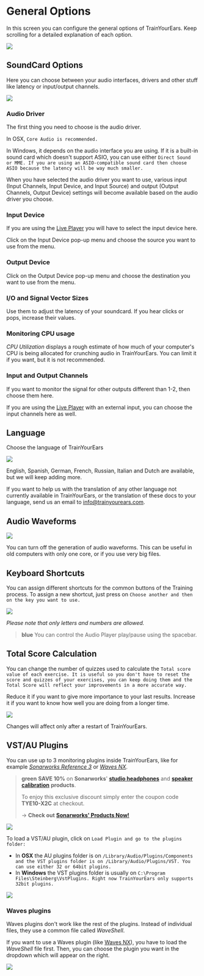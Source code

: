 # General Options

In this screen you can configure the general options of TrainYourEars. Keep scrolling for a detailed explanation of each option.

![](../.gitbook/assets/general-options.png)

## SoundCard Options

Here you can choose between your audio interfaces, drivers and other stuff like latency or input/output channels.

![](../.gitbook/assets/soundcard-options-2.png)

### Audio Driver

The first thing you need to choose is the audio driver.

In OSX, `Core Audio is recommended.`

In Windows, it depends on the audio interface you are using. If it is a built-in sound card which doesn't support ASIO, you can use either `Direct Sound or MME. If you are using an ASIO-compatible sound card then choose ASIO because the latency will be way much smaller.`

When you have selected the audio driver you want to use, various input \(Input Channels, Input Device, and Input Source\) and output \(Output Channels, Output Device\) settings will become available based on the audio driver you choose.

### Input Device

If you are using the [Live Player](../player/live.md) you will have to select the input device here.

Click on the Input Device pop-up menu and choose the source you want to use from the menu.

### Output Device

Click on the Output Device pop-up menu and choose the destination you want to use from the menu.

### I/O and Signal Vector Sizes

Use them to adjust the latency of your soundcard. If you hear clicks or pops, increase their values.

### Monitoring CPU usage

_CPU Utilization_ displays a rough estimate of how much of your computer's CPU is being allocated for crunching audio in TrainYourEars. You can limit it if you want, but it is not recommended.

### Input and Output Channels

If you want to monitor the signal for other outputs different than 1-2, then choose them here.

If you are using the [Live Player](../player/live.md) with an external input, you can choose the input channels here as well.

## Language

Choose the language of TrainYourEars

![](../.gitbook/assets/language.png)

English, Spanish, German, French, Russian, Italian and Dutch are available, but we will keep adding more.

If you want to help us with the translation of any other language not currently available in TrainYourEars, or the translation of these docs to your language, send us an email to info@trainyourears.com.

## Audio Waveforms

![](../.gitbook/assets/audio-waveform.png)

You can turn off the generation of audio waveforms. This can be useful in old computers with only one core, or if you use very big files.

## Keyboard Shortcuts

You can assign different shortcuts for the common buttons of the Training process. To assign a new shortcut, just press on `Choose another and then on the key you want to use.`

![](../.gitbook/assets/shortcuts-2.png)

_Please note that only letters and numbers are allowed._

> **blue** You can control the Audio Player play/pause using the spacebar.

## Total Score Calculation

You can change the number of quizzes used to calculate the `Total score value of each exercise. It is useful so you don't have to reset the score and quizzes of your exercises, you can keep doing them and the Total Score will reflect your improvements in a more accurate way.`

Reduce it if you want to give more importance to your last results. Increase it if you want to know how well you are doing from a longer time.

![](../.gitbook/assets/total-score-calculation.png)

Changes will affect only after a restart of TrainYourEars.

## VST/AU Plugins

You can use up to 3 monitoring plugins inside TrainYourEars, like for example [_Sonarworks Reference 3_](http://sonarworks.com/) or [_Waves NX_](http://www.waves.com/plugins/nx).

> **green** **SAVE 10%** on **Sonarworks**' [**studio headphones**](http://bit.ly/2wlCnd6) and [**speaker calibration**](http://bit.ly/2wlCnd6) **products**.
>
> To enjoy this exclusive discount simply enter the coupon code **TYE10-X2C** at checkout.
>
> → **Check out** [**Sonarworks' Products Now!**](http://bit.ly/2wlCnd6)

![](../.gitbook/assets/tye-sonarworks-waves.png)

To load a VST/AU plugin, click on `Load Plugin and go to the plugins folder:`

* In **OSX** the AU plugins folder is on `/Library/Audio/Plugins/Components and the VST plugins folder is on /Library/Audio/Plugins/VST. You can use either 32 or 64bit plugins.`
* In **Windows** the VST plugins folder is usually on `C:\Program Files\Steinberg\VstPlugins. Right now TrainYourEars only supports 32bit plugins.`

![](../.gitbook/assets/plugin-folders.png)

### Waves plugins

Waves plugins don't work like the rest of the plugins. Instead of individual files, they use a common file called _WaveShell_.

If you want to use a Waves plugin \(like [Waves NX](http://www.waves.com/plugins/nx)\), you have to load the _WaveShell_ file first. Then, you can choose the plugin you want in the dropdown which will appear on the right.

![](../.gitbook/assets/waveshell.png)

